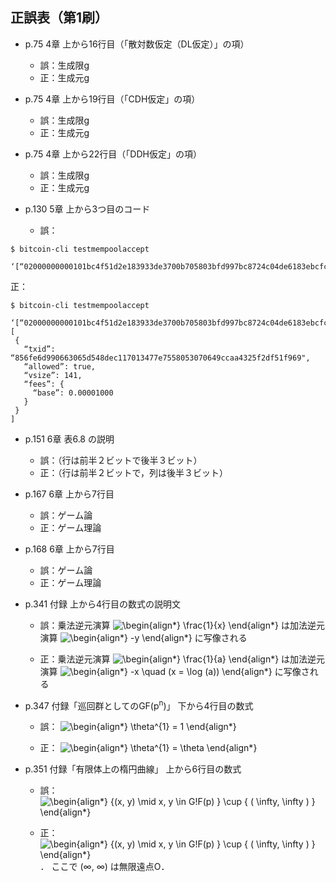 ## 正誤表（第1刷）

- p.75 4章 上から16行目（「散対数仮定（DL仮定）」の項）
    - 誤：生成限g
    - 正：生成元g

- p.75 4章 上から19行目（「CDH仮定」の項）
    - 誤：生成限g
    - 正：生成元g

- p.75 4章 上から22行目（「DDH仮定」の項）
    - 誤：生成限g
    - 正：生成元g

- p.130 5章 上から3つ目のコード
    - 誤：
```
$ bitcoin-cli testmempoolaccept

‘[“02000000000101bc4f51d2e183933de3700b705803bfd997bc8724c04de6183ebcfccf7ba73dfd0100000000ffffffff0240420f00000000001600146fb60ab91b28a7694f9d84fbbe03e4675e83b063583e0f00000000001600142ecec71383a8b205357ecacadf06c12634d320140247304402203b3903282e6f5aa84b81aa90744baddadb8ae7b78c8a4a353982cdc9b007f3d802204d4780ea05c4cbd02aff75dfca82982aae5bb65318685d5c523e37beeb26610d0121023fc25fd67f73d8fd6d720e45b1ebf5d9b1788f253877166a45efb386bf15b2f600000000”]’
```

   正：

```
$ bitcoin-cli testmempoolaccept

‘[“02000000000101bc4f51d2e183933de3700b705803bfd997bc8724c04de6183ebcfccf7ba73dfd0100000000ffffffff0240420f00000000001600146fb60ab91b28a7694f9d84fbbe03e4675e83b063583e0f00000000001600142ecec71383a8b205357ecacadf06c12634d320140247304402203b3903282e6f5aa84b81aa90744baddadb8ae7b78c8a4a353982cdc9b007f3d802204d4780ea05c4cbd02aff75dfca82982aae5bb65318685d5c523e37beeb26610d0121023fc25fd67f73d8fd6d720e45b1ebf5d9b1788f253877166a45efb386bf15b2f600000000"]’
[
 {
   “txid”: “856fe6d990663065d548dec117013477e7558053070649ccaa4325f2df51f969",
   “allowed”: true,
   “vsize”: 141,
   “fees”: {
     “base”: 0.00001000
   }
 }
]
```

- p.151 6章 表6.8 の説明
    - 誤：（行は前半２ビットで後半３ビット）
    - 正：（行は前半２ビットで，列は後半３ビット）

- p.167 6章 上から7行目
    - 誤：ゲーム論
    - 正：ゲーム理論

- p.168 6章 上から7行目
    - 誤：ゲーム論
    - 正：ゲーム理論

- p.341 付録 上から4行目の数式の説明文
    - 誤：乗法逆元演算
![\begin{align*}
\frac{1}{x}
\end{align*}
](https://render.githubusercontent.com/render/math?math=%5Cdisplaystyle+%5Cbegin%7Balign%2A%7D%0A%5Cfrac%7B1%7D%7Bx%7D%0A%5Cend%7Balign%2A%7D%0A)
は加法逆元演算 
 ![\begin{align*}
-y
\end{align*}
](https://render.githubusercontent.com/render/math?math=%5Cdisplaystyle+%5Cbegin%7Balign%2A%7D%0A-y%0A%5Cend%7Balign%2A%7D%0A)
に写像される

    - 正：乗法逆元演算
![\begin{align*}
\frac{1}{a}
\end{align*}
](https://render.githubusercontent.com/render/math?math=%5Cdisplaystyle+%5Cbegin%7Balign%2A%7D%0A%5Cfrac%7B1%7D%7Ba%7D%0A%5Cend%7Balign%2A%7D%0A)
は加法逆元演算
![\begin{align*}
-x \quad (x = \log (a))
\end{align*}
](https://render.githubusercontent.com/render/math?math=%5Cdisplaystyle+%5Cbegin%7Balign%2A%7D%0A-x+%5Cquad+%28x+%3D+%5Clog+%28a%29%29%0A%5Cend%7Balign%2A%7D%0A)
に写像される

- p.347 付録「巡回群としてのGF(p<sup>n</sup>)」 下から4行目の数式
  - 誤：
![\begin{align*}
\theta^{1} = 1
\end{align*}
](https://render.githubusercontent.com/render/math?math=%5Cdisplaystyle+%5Cbegin%7Balign%2A%7D%0A%5Ctheta%5E%7B1%7D+%3D+1%0A%5Cend%7Balign%2A%7D%0A)

  - 正：
![\begin{align*}
\theta^{1} = \theta
\end{align*}
](https://render.githubusercontent.com/render/math?math=%5Cdisplaystyle+%5Cbegin%7Balign%2A%7D%0A%5Ctheta%5E%7B1%7D+%3D+%5Ctheta%0A%5Cend%7Balign%2A%7D%0A)

- p.351 付録「有限体上の楕円曲線」 上から6行目の数式
  - 誤：
![\begin{align*}
\{(x, y) \mid x, y \in G\!F(p) \} \cup \{ ( \infty, \infty ) \}
\end{align*}
](https://render.githubusercontent.com/render/math?math=%5Cdisplaystyle+%5Cbegin%7Balign%2A%7D%0A%5C%7B%28x%2C+y%29+%5Cmid+x%2C+y+%5Cin+G%5C%21F%28p%29+%5C%7D+%5Ccup+%5C%7B+%28+%5Cinfty%2C+%5Cinfty+%29+%5C%7D%0A%5Cend%7Balign%2A%7D%0A)

  - 正：
![\begin{align*}
\{(x, y) \mid x, y \in G\!F(p) \} \cup \{ ( \infty, \infty ) \}
\end{align*}
](https://render.githubusercontent.com/render/math?math=%5Cdisplaystyle+%5Cbegin%7Balign%2A%7D%0A%5C%7B%28x%2C+y%29+%5Cmid+x%2C+y+%5Cin+G%5C%21F%28p%29+%5C%7D+%5Ccup+%5C%7B+%28+%5Cinfty%2C+%5Cinfty+%29+%5C%7D%0A%5Cend%7Balign%2A%7D%0A)
． ここで (∞, ∞) は無限遠点O．

<!--
数式画像を生成するにあたり，以下サイトを使いました．
https://tex-image-link-generator.herokuapp.com/
-->
